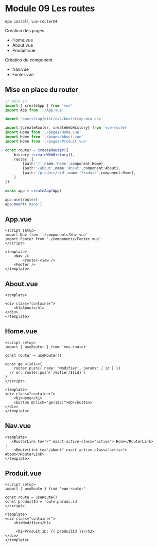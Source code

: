 # Module 09 Les routes

```
npm install vue-router@4
```

Création des pages
- Home.vue
- About.vue
- Produit.vue

Création du component
- Nav.vue
- Footer.vue


## Mise en place du router
```ts
// main.js
import { createApp } from 'vue'
import App from './App.vue'

import 'bootstrap/dist/css/bootstrap.min.css'

import {createRouter, createWebHistory} from 'vue-router'
import Home from './pages/Home.vue'
import Home from './pages/About.vue'
import Home from './pages/Produit.vue'

const router = createRouter({
    history :createWebHistory(),
    routes :[
        {path:'/',name:'Home',component:Home},
        {path:'/about',name:'About',component:About},
        {path:'/produit/:id',name:'Produit',component:Home},
    ]
})

const app = createApp(App)

app.use(router)
app.mount('#app')
```

## App.vue
```vue
<script setup>
import Nav from './components/Nav.vue'
import Footer from './components/Footer.vue'
</script>

<template>
    <Nav />
        <router-view />
    <Footer />
</template>

```


## About.vue
``` vue
<template>
  
<div class="container">
    <h1>About</h1>
</div> 
</template>

```
## Home.vue
```vue
<script setup>
import { useRouter } from 'vue-router'

const router = useRouter()

const go =(id)=>{
    router.push({ name: 'Modifier', params: { id } })
  // or: router.push(`/mofier/${id}`)
}
</script>

<template>
<div class="container">
    <h1>Home</h1>
    <button @click="go(123)">GO</button>
</div> 
</template>
```


## Nav.vue
```vue
<template>
   <RouterLink to="/" exact-active-class="active"> Home</RouterLink>
|
    <RouterLink to="/about" exact-active-class="active"> About</RouterLink>
</template>
```

## Produit.vue
```vue
<script setup>
import { useRoute } from 'vue-router'

const route = useRoute()
const produitId = route.params.id
</script>

<template>
<div class="container">
    <h1>Modifier</h1>

     <h2>Produit ID: {{ produitId }}</h2>
</div> 
</template>